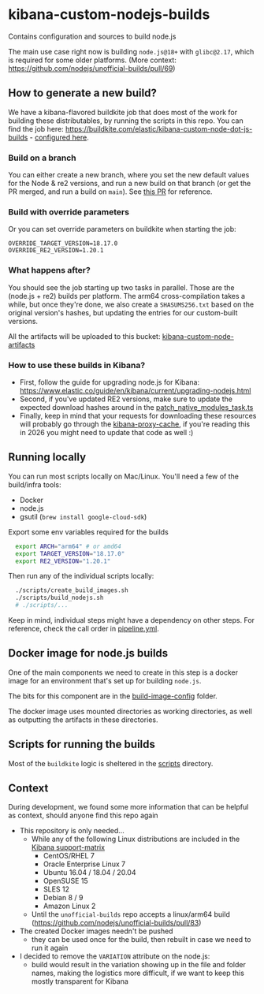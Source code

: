 # kibana-custom-nodejs-builds
Contains configuration and sources to build node.js

The main use case right now is building `node.js@18+` with `glibc@2.17`, which is required for some older platforms. (More context: https://github.com/nodejs/unofficial-builds/pull/69)

## How to generate a new build?
We have a kibana-flavored buildkite job that does most of the work for building these distributables, by running the scripts in this repo. You can find the job here: https://buildkite.com/elastic/kibana-custom-node-dot-js-builds - [configured here](https://github.com/elastic/kibana-buildkite/blob/main/pipelines/kibana-custom-node-build.tf).

### Build on a branch
You can either create a new branch, where you set the new default values for the Node & re2 versions, and run a new build on that branch (or get the PR merged, and run a build on `main`). See [this PR](https://github.com/elastic/kibana-custom-nodejs-builds/pull/8) for reference.

### Build with override parameters
Or you can set override parameters on buildkite when starting the job:
```
OVERRIDE_TARGET_VERSION=18.17.0
OVERRIDE_RE2_VERSION=1.20.1
```

### What happens after?
You should see the job starting up two tasks in parallel. Those are the (node.js + re2) builds per platform. The arm64 cross-compilation takes a while, but once they're done, we also create a `SHASUMS256.txt` based on the original version's hashes, but updating the entries for our custom-built versions.

All the artifacts will be uploaded to this bucket: [kibana-custom-node-artifacts](https://console.cloud.google.com/storage/browser/kibana-custom-node-artifacts;tab=objects?forceOnBucketsSortingFiltering=true&project=elastic-kibana-184716&supportedpurview=project&prefix=&forceOnObjectsSortingFiltering=false&pageState=(%22StorageObjectListTable%22:(%22f%22:%22%255B%255D%22)))

### How to use these builds in Kibana?
- First, follow the guide for upgrading node.js for Kibana: https://www.elastic.co/guide/en/kibana/current/upgrading-nodejs.html
- Second, if you've updated RE2 versions, make sure to update the expected download hashes around in the [patch_native_modules_task.ts](https://github.com/elastic/kibana/blob/4c41247f938fcfde404a151a0b1193f3f5898cb1/src/dev/build/tasks/patch_native_modules_task.ts#L43)
- Finally, keep in mind that your requests for downloading these resources will probably go through the [kibana-proxy-cache](https://github.com/elastic/kibana-ci-proxy-cache/), if you're reading this in 2026 you might need to update that code as well :)


## Running locally
You can run most scripts locally on Mac/Linux. You'll need a few of the build/infra tools:
 - Docker
 - node.js
 - gsutil (`brew install google-cloud-sdk`)

Export some env variables required for the builds
```sh
  export ARCH="arm64" # or amd64
  export TARGET_VERSION="18.17.0"
  export RE2_VERSION="1.20.1"
```

Then run any of the individual scripts locally:
```sh
  ./scripts/create_build_images.sh
  ./scripts/build_nodejs.sh
  # ./scripts/...
```

Keep in mind, individual steps might have a dependency on other steps. For reference, check the call order in [pipeline.yml](./.buildkite/pipeline.yml).

## Docker image for node.js builds
One of the main components we need to create in this step is a docker image for an environment that's set up for building `node.js`.

The bits for this component are in the [build-image-config](./build-image-config/) folder.

The docker image uses mounted directories as working directories, as well as outputting the artifacts in these directories.


## Scripts for running the builds
Most of the `buildkite` logic is sheltered in the [scripts](./scripts/) directory.



## Context
During development, we found some more information that can be helpful as context, should anyone find this repo again

 - This repository is only needed...
   - While any of the following Linux distributions are included in the [Kibana support-matrix](https://www.elastic.co/support/matrix#matrix_kubernetes)
     - CentOS/RHEL 7
     - Oracle Enterprise Linux 7
     - Ubuntu 16.04 / 18.04 / 20.04
     - OpenSUSE 15
     - SLES 12
     - Debian 8 / 9
     - Amazon Linux 2
   - Until the `unofficial-builds` repo accepts a linux/arm64 build (https://github.com/nodejs/unofficial-builds/pull/83)
 - The created Docker images needn't be pushed
   - they can be used once for the build, then rebuilt in case we need to run it again
 - I decided to remove the `VARIATION` attribute on the node.js:
   - build would result in the variation showing up in the file and folder names, making the logistics more difficult, if we want to keep this mostly transparent for Kibana
